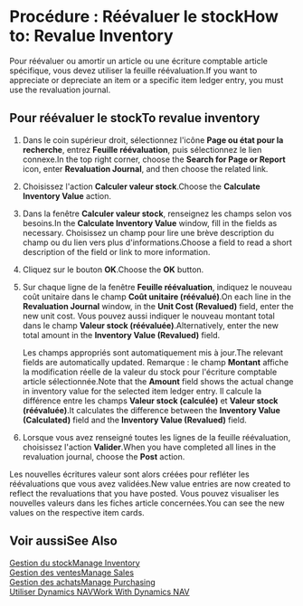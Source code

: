 <properties
                pageTitle="Procédure : Réévaluer le stock | Dynamics NAV"
                description="Décrit comment réévaluer ou amortir la valeur d'un ou de plusieurs articles dans le stock en validant leur valeur calculée courante."
                services="project-madeira"
                documentationCenter=""
                authors="SorenGP"
/>
<tags
    ms.service="project-madeira"
    ms.topic="article"
    ms.devlang="na"
    ms.tgt_pltfrm="na"
    ms.workload="na"
    ms.date="11/07/2016"
    ms.author="SorenGP" />


# <a name="how-to-revalue-inventory"></a><span data-ttu-id="6b5f2-103">Procédure : Réévaluer le stock</span><span class="sxs-lookup"><span data-stu-id="6b5f2-103">How to: Revalue Inventory</span></span>   
<span data-ttu-id="6b5f2-104">Pour réévaluer ou amortir un article ou une écriture comptable article spécifique, vous devez utiliser la feuille réévaluation.</span><span class="sxs-lookup"><span data-stu-id="6b5f2-104">If you want to appreciate or depreciate an item or a specific item ledger entry, you must use the revaluation journal.</span></span>

## <a name="to-revalue-inventory"></a><span data-ttu-id="6b5f2-105">Pour réévaluer le stock</span><span class="sxs-lookup"><span data-stu-id="6b5f2-105">To revalue inventory</span></span>
1. <span data-ttu-id="6b5f2-106">Dans le coin supérieur droit, sélectionnez l'icône **Page ou état pour la recherche**, entrez **Feuille réévaluation**, puis sélectionnez le lien connexe.</span><span class="sxs-lookup"><span data-stu-id="6b5f2-106">In the top right corner, choose the **Search for Page or Report** icon, enter **Revaluation Journal**, and then choose the related link.</span></span>
2. <span data-ttu-id="6b5f2-107">Choisissez l'action **Calculer valeur stock**.</span><span class="sxs-lookup"><span data-stu-id="6b5f2-107">Choose the **Calculate Inventory Value** action.</span></span>
3. <span data-ttu-id="6b5f2-108">Dans la fenêtre **Calculer valeur stock**, renseignez les champs selon vos besoins.</span><span class="sxs-lookup"><span data-stu-id="6b5f2-108">In the **Calculate Inventory Value** window, fill in the fields as necessary.</span></span> <span data-ttu-id="6b5f2-109">Choisissez un champ pour lire une brève description du champ ou du lien vers plus d'informations.</span><span class="sxs-lookup"><span data-stu-id="6b5f2-109">Choose a field to read a short description of the field or link to more information.</span></span>
4. <span data-ttu-id="6b5f2-110">Cliquez sur le bouton **OK**.</span><span class="sxs-lookup"><span data-stu-id="6b5f2-110">Choose the **OK** button.</span></span>
5. <span data-ttu-id="6b5f2-111">Sur chaque ligne de la fenêtre **Feuille réévaluation**, indiquez le nouveau coût unitaire dans le champ **Coût unitaire (réévalué)**.</span><span class="sxs-lookup"><span data-stu-id="6b5f2-111">On each line in the **Revaluation Journal** window, in the **Unit Cost (Revalued)** field, enter the new unit cost.</span></span> <span data-ttu-id="6b5f2-112">Vous pouvez aussi indiquer le nouveau montant total dans le champ **Valeur stock (réévaluée)**.</span><span class="sxs-lookup"><span data-stu-id="6b5f2-112">Alternatively, enter the new total amount in the **Inventory Value (Revalued)** field.</span></span>

    <span data-ttu-id="6b5f2-113">Les champs appropriés sont automatiquement mis à jour.</span><span class="sxs-lookup"><span data-stu-id="6b5f2-113">The relevant fields are automatically updated.</span></span> <span data-ttu-id="6b5f2-114">Remarque : le champ **Montant** affiche la modification réelle de la valeur du stock pour l'écriture comptable article sélectionnée.</span><span class="sxs-lookup"><span data-stu-id="6b5f2-114">Note that the **Amount** field shows the actual change in inventory value for the selected item ledger entry.</span></span> <span data-ttu-id="6b5f2-115">Il calcule la différence entre les champs **Valeur stock (calculée)** et **Valeur stock (réévaluée)**.</span><span class="sxs-lookup"><span data-stu-id="6b5f2-115">It calculates the difference between the **Inventory Value (Calculated)** field and the **Inventory Value (Revalued)** field.</span></span>

6. <span data-ttu-id="6b5f2-116">Lorsque vous avez renseigné toutes les lignes de la feuille réévaluation, choisissez l'action **Valider**.</span><span class="sxs-lookup"><span data-stu-id="6b5f2-116">When you have completed all lines in the revaluation journal, choose the **Post** action.</span></span>

<span data-ttu-id="6b5f2-117">Les nouvelles écritures valeur sont alors créées pour refléter les réévaluations que vous avez validées.</span><span class="sxs-lookup"><span data-stu-id="6b5f2-117">New value entries are now created to reflect the revaluations that you have posted.</span></span> <span data-ttu-id="6b5f2-118">Vous pouvez visualiser les nouvelles valeurs dans les fiches article concernées.</span><span class="sxs-lookup"><span data-stu-id="6b5f2-118">You can see the new values on the respective item cards.</span></span>

## <a name="see-also"></a><span data-ttu-id="6b5f2-119">Voir aussi</span><span class="sxs-lookup"><span data-stu-id="6b5f2-119">See Also</span></span>
[<span data-ttu-id="6b5f2-120">Gestion du stock</span><span class="sxs-lookup"><span data-stu-id="6b5f2-120">Manage Inventory</span></span>](inventory-manage-inventory.md)  
[<span data-ttu-id="6b5f2-121">Gestion des ventes</span><span class="sxs-lookup"><span data-stu-id="6b5f2-121">Manage Sales</span></span>](sales-manage-sales.md)  
[<span data-ttu-id="6b5f2-122">Gestion des achats</span><span class="sxs-lookup"><span data-stu-id="6b5f2-122">Manage Purchasing</span></span>](purchasing-manage-purchasing.md)  
[<span data-ttu-id="6b5f2-123">Utiliser Dynamics NAV</span><span class="sxs-lookup"><span data-stu-id="6b5f2-123">Work With Dynamics NAV</span></span>](ui-work-product.md)

